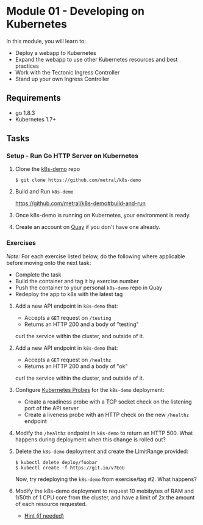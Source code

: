 # Module 01 - Developing on Kubernetes

In this module, you will learn to:
  - Deploy a webapp to Kubernetes
  - Expand the webapp to use other Kubernetes resources and best practices
  - Work with the Tectonic Ingress Controller
  - Stand up your own Ingress Controller

## Requirements
* go 1.8.3
* Kubernetes 1.7+

## Tasks

### Setup - Run Go HTTP Server on Kubernetes

1. Clone the [k8s-demo](https://github.com/metral/k8s-demo) repo
    ```
    $ git clone https://github.com/metral/k8s-demo
    ```

1. Build and Run `k8s-demo`

    https://github.com/metral/k8s-demo#build-and-run

1. Once k8s-demo is running on Kubernetes, your environment is ready.

1. Create an account on [Quay](https://quay.io/signin/) if you don't have one
   already. 

### Exercises

*Note:* For each exercise listed below, do the following where applicable before moving onto the next task:

  * Complete the task
  * Build the container and tag it by exercise number
  * Push the container to your personal `k8s-demo` repo in Quay
  * Redeploy the app to k8s with the latest tag

1. Add a new API endpoint in `k8s-demo` that:

    - Accepts a `GET` request on `/testing`
    - Returns an HTTP 200 and a body of "testing" 

   curl the service within the cluster, and outside of it.

1. Add a new API endpoint in `k8s-demo` that:

    - Accepts a `GET` request on `/healthz`
    - Returns an HTTP 200 and a body of "ok" 

   curl the service within the cluster, and outside of it.

1. Configure [Kubernetes Probes](https://kubernetes.io/docs/tasks/configure-pod-container/configure-liveness-readiness-probes/) for the `k8s-demo` deployment:
    
    - Create a readiness probe with a TCP socket check on the listening port of the API server
    - Create a liveness probe with an HTTP check on the new `/healthz` endpoint

1. Modify the `/healthz` endpoint in `k8s-demo` to return an HTTP 500. What
   happens during deployment when this change is rolled out?

1. Delete the `k8s-demo` deployment and create the LimitRange provided:
    ```
    $ kubectl delete deploy/foobar
    $ kubectl create -f https://git.io/v7EoU
    ```

   Now, try redeploying the `k8s-demo` from exercise/tag #2. What happens?

1. Modify the k8s-demo deployment to request 10 mebibytes of RAM and 1/50th of 1 CPU core from the cluster, and have a limit of 2x the amount of each resource requested.

    - [Hint (if needed)](https://kubernetes.io/docs/concepts/configuration/manage-compute-resources-container#resource-requests-and-limits-of-pod-and-container)

